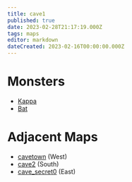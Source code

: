 ```yaml
---
title: cave1
published: true
date: 2023-02-28T21:17:19.000Z
tags: maps
editor: markdown
dateCreated: 2023-02-16T00:00:00.000Z
---
```



# Monsters
 * [Kappa](/monsters/kappa)
 * [Bat](/monsters/bat)

# Adjacent Maps
 * [cavetown](/maps/cavetown) (West)
 * [cave2](/maps/cave2) (South)
 * [cave_secret0](/maps/cave_secret0) (East)
